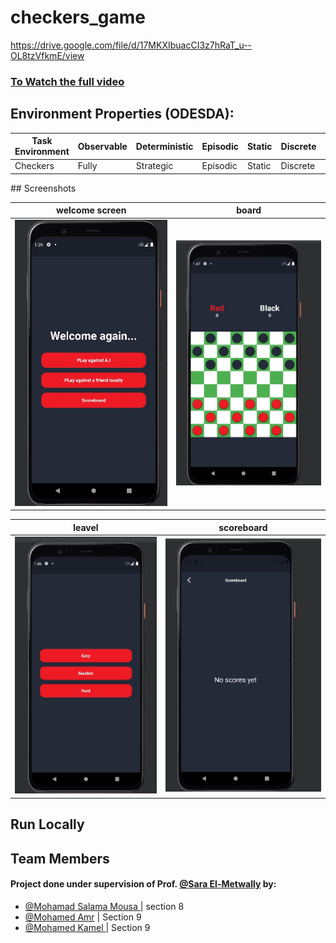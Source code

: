 # checkers_game
https://drive.google.com/file/d/17MKXIbuacCI3z7hRaT_u--OL8tzVfkmE/view
### [To Watch the full video]()

## Environment Properties (ODESDA):
  <table>  
        <thead>
           <th> Task Environment </th>
           <th> Observable </th>
           <th> Deterministic </th>
<th> Episodic </th>
<th> Static </th>
<th> Discrete </th>
<th> Agent </th>
        </thead>
        <tr>
            <td> Checkers </td>
            <td> Fully </td>
           <td> Strategic </td>
  <td> Episodic </td>
  <td> Static</td>
  <td> Discrete </td>
<td> Multi </td>
             </tr> 
</table>
## Screenshots

welcome screen            |  board
:-------------------------:|:-------------------------:
<img src="https://github.com/MohamadSalamaMouse/checkers-game-Ai/blob/main/assets/welcome_screen.jpeg" width="500" />   |      <img src="https://github.com/MohamadSalamaMouse/checkers-game-Ai/blob/main/assets/board.jpeg" width="500" />|<img src="https://github.com/MohamadSalamaMouse/checkers-game-Ai/blob/main/assets/board.jpeg" width="500" />

leavel            |  scoreboard
:-------------------------:|:-------------------------:
<img src="https://github.com/MohamadSalamaMouse/checkers-game-Ai/blob/main/assets/leavel.jpeg" width="500" />  |    <img src="https://github.com/MohamadSalamaMouse/checkers-game-Ai/blob/main/assets/score.jpeg" width="500" />


## Run Locally

## Team Members

#### Project done under supervision of  Prof. [@Sara El-Metwally](https://github.com/SaraEl-Metwally) by:
- [@Mohamad Salama Mousa ](https://github.com/MohamadSalamaMouse) | section 8
- [@Mohamed Amr](https://github.com/mohamedamr987)     | Section 9
- [@Mohamed Kamel ](https://github.com/mokammel0000) | Section 9
